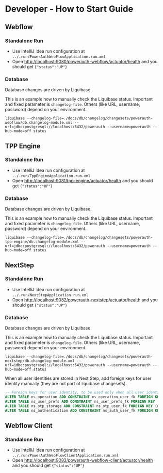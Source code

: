 # Developer - How to Start Guide


## Webflow


### Standalone Run

- Use IntelliJ Idea run configuration at `../.run/PowerAuthWebFlowApplication.run.xml`
- Open [http://localhost:9080/powerauth-webflow/actuator/health](http://localhost:9080/powerauth-webflow/actuator/health) and you should get `{"status":"UP"}`


### Database

Database changes are driven by Liquibase.

This is an example how to manually check the Liquibase status.
Important and fixed parameter is `changelog-file`.
Others (like URL, username, password) depend on your environment.

```shell
liquibase --changelog-file=./docs/db/changelog/changesets/powerauth-webflow/db.changelog-module.xml --url=jdbc:postgresql://localhost:5432/powerauth --username=powerauth --hub-mode=off status
```


## TPP Engine


### Standalone Run

- Use IntelliJ Idea run configuration at `../.run/TppEngineApplication.run.xml`
- Open [http://localhost:9081/tpp-engine/actuator/health](http://localhost:9081/tpp-engine/actuator/health) and you should get `{"status":"UP"}`


### Database

Database changes are driven by Liquibase.

This is an example how to manually check the Liquibase status.
Important and fixed parameter is `changelog-file`.
Others (like URL, username, password) depend on your environment.

```shell
liquibase --changelog-file=./docs/db/changelog/changesets/powerauth-tpp-engine/db.changelog-module.xml --url=jdbc:postgresql://localhost:5432/powerauth --username=powerauth --hub-mode=off status
```


## NextStep


### Standalone Run

- Use IntelliJ Idea run configuration at `../.run/NextStepApplication.run.xml`
- Open [http://localhost:9082/powerauth-nextstep/actuator/health](http://localhost:9082/powerauth-nextstep/actuator/health) and you should get `{"status":"UP"}`


### Database

Database changes are driven by Liquibase.

This is an example how to manually check the Liquibase status.
Important and fixed parameter is `changelog-file`.
Others (like URL, username, password) depend on your environment.

```shell
liquibase --changelog-file=./docs/db/changelog/changesets/powerauth-nextstep/db.changelog-module.xml --url=jdbc:postgresql://localhost:5432/powerauth --username=powerauth --hub-mode=off status
```

When all user identities are stored in Next Step, add foreign keys for user identity manually (they are not part of liquibase changesets).

```sql
-- Foreign keys for user identity, to be used only when all user identities are stored in Next Step
ALTER TABLE ns_operation ADD CONSTRAINT ns_operation_user_fk FOREIGN KEY (user_id) REFERENCES ns_user_identity (user_id);
ALTER TABLE ns_user_prefs ADD CONSTRAINT ns_user_prefs_fk FOREIGN KEY (user_id) REFERENCES ns_user_identity (user_id);
ALTER TABLE ns_otp_storage ADD CONSTRAINT ns_otp_user_fk FOREIGN KEY (user_id) REFERENCES ns_user_identity (user_id);
ALTER TABLE ns_authentication ADD CONSTRAINT ns_auth_user_fk FOREIGN KEY (user_id) REFERENCES ns_user_identity (user_id);
```


## Webflow Client


### Standalone Run

- Use IntelliJ Idea run configuration at `../.run/PowerAuthWebFlowClientApplication.run.xml`
- Open [http://localhost:9083/powerauth-webflow-client/actuator/health](http://localhost:9083/powerauth-webflow-client/actuator/health) and you should get `{"status":"UP"}`

